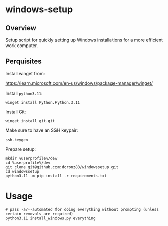 # windows-setup

## Overview

Setup script for quickly setting up Windows installations for a more efficient work computer.

## Perquisites

Install winget from:

<https://learn.microsoft.com/en-us/windows/package-manager/winget/>

Install `python3.11`:

```shell
winget install Python.Python.3.11
```

Install Git:

```shell
winget install git.git
```

Make sure to have an SSH keypair:

```shell
ssh-keygen
```

Prepare setup:

```shell
mkdir %userprofile%/dev
cd %userprofile%/dev
git clone git@github.com:doronz88/windowssetup.git
cd windowssetup
python3.11 -m pip install -r requirements.txt
```

# Usage

```shell
# pass -a/--automated for doing everything without prompting (unless certain removals are required)
python3.11 install_windows.py everything
```